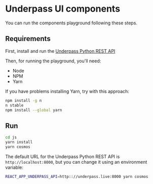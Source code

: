 # Underpass UI components

You can run the components playground following these steps.

## Requirements

First, install and run the [Underpass Python REST API](https://github.com/hotosm/underpass/blob/master/docs/python-rest-api.md)

Then, for running the playground, you'll need:

* Node
* NPM
* Yarn

If you have problems installing Yarn, try with this approach:

```sh
npm install -g n
n stable
npm install --global yarn
```

## Run

```sh
cd js
yarn install
yarn cosmos
```

The default URL for the Underpass Python REST API is `http://localhost:8000`, but you can change it 
using an environment variable:

```sh
REACT_APP_UNDERPASS_API=http:://underpass.live:8000 yarn cosmos
```
